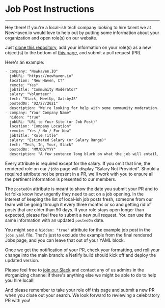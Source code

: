 # Job Post Instructions

---

Hey there! If you're a local-ish tech company looking to hire talent we at NewHaven.io would love to help out by putting some information about your organization and open role(s) on our website.

Just [clone this repository](https://docs.github.com/en/github/creating-cloning-and-archiving-repositories/cloning-a-repository), add your information on your role(s) as a new object(s) to the bottom of [this page](https://github.com/newhavenio/newhavenio/tree/master/content/jobs/jobs.yaml), and submit a pull request (PR).

Here's an example:

```markdown
- company: "NewHaven.IO"
  jobURL: "https://newhaven.io"
  location: "New Haven, CT"
  remote: "Yes"
  jobTitle: "Community Moderator"
  salary: "Volunteer"
  tech: "Slack, MeetUp, GatsbyJS"
  postedOn: "02/27/2021"
  description: "We're looking for help with some community moderation. As vaccines keep rolling out we're looking at ways we can begin to breathe life back into the group. We want to wade back into holding some events and we're going to need help keeping an eye our Slack team and Meetup page. Over time we can fold whoever takes this role into our organizing and leadership teams. If you've gotten some value from IO in the past we'd love your help in carrying it forward."
- company: "Your Company Name"
  hidden: "true"
  jobURL: "URL to Your Site (or Job Post)"
  location: "Company Location"
  remote: "Yes / No / For Now"
  jobTitle: "Role Title"
  salary: "Estimated Salary (or Salary Range)"
  tech: "Tech, In, Your, Stack"
  postedOn: "MM/DD/YYY"
  description: "A few sentence long blurb on what the job will entail, what the potential employee will be working on, and what specifically you're looking for."
```

Every attribute is required except for the salary. If you omit that line, the rendered role on our `/jobs` page will display "Salary Not Provided". Should a required attribute not be present in a PR, we'll work with you to ensure all the pertinent information is presented to our members.

The `postedOn` attribute is meant to show the date you submit your PR and to let folks know how urgently they need to act on a job opening. In the interest of keeping the list of local-ish job posts fresh, someone from our team will be going through it every three months or so and getting rid of posts that are older than 90 days. If your role stays open longer than expected, please feel free to submit a new pull request. You can use the same information with an updated `postedOn` date.

You might see a `hidden: "true"` attribute for the example job post in the `jobs.yaml` file. That's just to exclude the example from the final rendered Jobs page, and you can leave that out of your YAML block.

Once we get the notification of your PR, check your formatting, and roll your change into the main branch: a Netlify build should kick off and deploy the updated version.

Please feel free to [join our Slack](https://newhaven.io) and contact any of us admins in the #organizing channel if there's anything else we might be able to do to help you hire local!

And please remember to take your role off this page and submit a new PR when you close out your search. We look forward to reviewing a celebratory PR with you!
